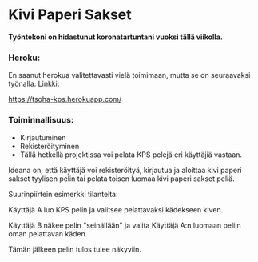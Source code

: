 # Kivi Paperi Sakset

<b>Työntekoni on hidastunut koronatartuntani vuoksi tällä viikolla.</b>

### Heroku:
En saanut herokua valitettavasti vielä toimimaan, mutta se on seuraavaksi työnalla.
Linkki:

https://tsoha-kps.herokuapp.com/

### Toiminnallisuus:
* Kirjautuminen
* Rekisteröityminen
* Tällä hetkellä projektissa voi pelata KPS pelejä eri käyttäjiä vastaan.

Ideana on, että käyttäjä voi rekisteröityä, kirjautua ja aloittaa kivi paperi sakset tyylisen pelin tai pelata toisen luomaa kivi paperi sakset peliä. 

Suurinpiirtein esimerkki tilanteita:

Käyttäjä A luo KPS pelin ja valitsee pelattavaksi kädekseen kiven.

Käyttäjä B näkee pelin "seinällään" ja valita Käyttäjä A:n luomaan peliin oman pelattavan käden.

Tämän jälkeen pelin tulos tulee näkyviin.